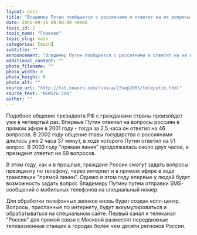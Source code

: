 ```yaml
---
layout: post
title: "Владимир Путин пообщается с россиянами и ответит на их вопросы в прямом телеэфире 27 сентября"
date: 2005-09-26 00:00:00 +0000
topic_id: 1
topic_name: "Главное"
topic_slug: main
categories: [main]
subtitle: ""
announcement: "Владимир Путин пообщается с россиянами и ответит на их вопросы в прямом телеэфире 27 сентября. Выступление президента РФ будут транслировать Первый канал и телеканал \"Россия\", сообщает РИА \"Новости\"."
additional_content: ""
photo_filename: ""
photo_width: 0
photo_height: 0
photo_alt: ""
source_url: "http://txt.newsru.com/russia/23sep2005/teleputin.html"
source_text: "NEWSru.com"
author: ""
---
```

Подобное общение президента РФ с гражданами страны произойдет уже в четвертый раз. Впервые Путин отвечал на вопросы россиян в прямом эфире в 2001 году - тогда за 2,5 часа он ответил на 46 вопросов. В 2002 году общение главы государства с россиянами длилось уже 2 часа 37 минут, в ходе которого Путин ответил на 51 вопрос. В 2003 году "прямая линия" продолжалась около двух часов, и президент ответил на 69 вопросов.

В этом году, как и в прошлые, граждане России смогут задать вопросы президенту по телефону, через интернет и в прямом эфире в ходе трансляции "прямой линии". Однако в этом году впервые у людей будет возможность задать вопрос Владимиру Путину путем отправки SMS-сообщений с мобильных телефонов на специальный номер.

Для обработки телефонных звонков вновь будет создан колл-центр. Вопросы, присланные по интернету, будут аккумулироваться и обрабатываться на специальном сайте. Первый канал и телеканал "Россия" для прямой связи с Москвой разместят передвижные телевизионные станции в городах более чем десяти регионов России.
